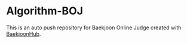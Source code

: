 # Algorithm-BOJ
This is an auto push repository for Baekjoon Online Judge created with [BaekjoonHub](https://github.com/BaekjoonHub/BaekjoonHub).
